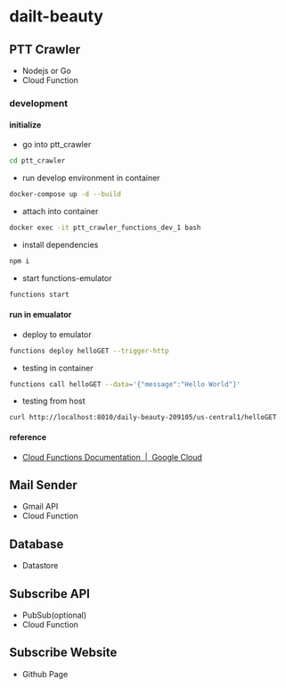 # dailt-beauty

## PTT Crawler

- Nodejs or Go
- Cloud Function

### development

#### initialize

- go into ptt_crawler

```bash
cd ptt_crawler
```

- run develop environment in container

```bash
docker-compose up -d --build
```

- attach into container

```bash
docker exec -it ptt_crawler_functions_dev_1 bash
```

- install dependencies

```bash
npm i
```

- start functions-emulator

```bash
functions start
```

#### run in emualator

- deploy to emulator

```bash
functions deploy helloGET --trigger-http
```

- testing in container

```bash
functions call helloGET --data='{"message":"Hello World"}'
```

- testing from host
```
curl http://localhost:8010/daily-beauty-209105/us-central1/helloGET
```

#### reference

- [Cloud Functions Documentation  |  Google Cloud](https://cloud.google.com/functions/docs/emulator)

## Mail Sender

- Gmail API
- Cloud Function

## Database

- Datastore

## Subscribe API

- PubSub(optional)
- Cloud Function

## Subscribe Website

- Github Page
